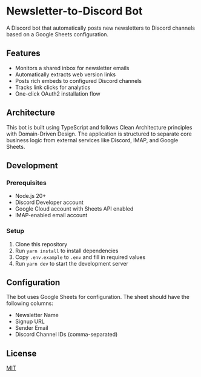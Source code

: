 # Newsletter-to-Discord Bot

A Discord bot that automatically posts new newsletters to Discord channels based on a Google Sheets configuration.

## Features

- Monitors a shared inbox for newsletter emails
- Automatically extracts web version links
- Posts rich embeds to configured Discord channels
- Tracks link clicks for analytics
- One-click OAuth2 installation flow

## Architecture

This bot is built using TypeScript and follows Clean Architecture principles with Domain-Driven Design. The application is structured to separate core business logic from external services like Discord, IMAP, and Google Sheets.

## Development

### Prerequisites

- Node.js 20+
- Discord Developer account
- Google Cloud account with Sheets API enabled
- IMAP-enabled email account

### Setup

1. Clone this repository
2. Run `yarn install` to install dependencies
3. Copy `.env.example` to `.env` and fill in required values
4. Run `yarn dev` to start the development server

## Configuration

The bot uses Google Sheets for configuration. The sheet should have the following columns:
- Newsletter Name
- Signup URL
- Sender Email
- Discord Channel IDs (comma-separated)

## License

[MIT](LICENSE)